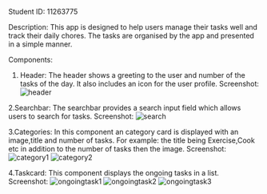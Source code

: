 Student ID: 11263775

Description:
This app is designed to help users manage their tasks well and track their daily chores. The tasks are organised by the app and presented in a simple manner.

 Components:
1. Header: The header shows a greeting to the user and number of the tasks of the day. It also includes an icon for the user profile.
Screenshot: ![header](header.jpg)

2.Searchbar: The searchbar provides a search input field which allows users to search for tasks.
Screenshot: ![search](searchScreenshot.jpg)

3.Categories: In this component an category card is displayed with an image,title and number of tasks.
For example: the title being Exercise,Cook etc in addition to the number of tasks then the image.
Screenshot: ![category1](categoryScreenshot.jpg)
![category2](categoryScreenshot2.jpg)

4.Taskcard: This component displays the ongoing tasks in a list.
Screenshot: ![ongoingtask1](taskScreenshot.jpg)
![ongoingtask2](taskScreenshot2.jpg)
![ongoingtask3](taskScreenshot3.jpg)